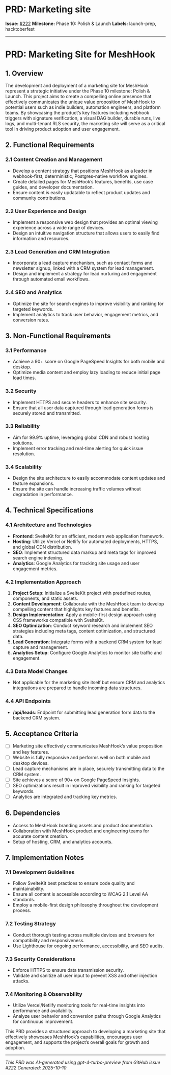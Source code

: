 # PRD: Marketing site

**Issue:** [#222](https://github.com/profullstack/meshhook/issues/222)
**Milestone:** Phase 10: Polish & Launch
**Labels:** launch-prep, hacktoberfest

---

# PRD: Marketing Site for MeshHook

## 1. Overview

The development and deployment of a marketing site for MeshHook represent a strategic initiative under the Phase 10 milestone: Polish & Launch. This project aims to create a compelling online presence that effectively communicates the unique value proposition of MeshHook to potential users such as indie builders, automation engineers, and platform teams. By showcasing the product’s key features including webhook triggers with signature verification, a visual DAG builder, durable runs, live logs, and multi-tenant RLS security, the marketing site will serve as a critical tool in driving product adoption and user engagement.

## 2. Functional Requirements

### 2.1 Content Creation and Management
- Develop a content strategy that positions MeshHook as a leader in webhook-first, deterministic, Postgres-native workflow engines.
- Create detailed pages for MeshHook’s features, benefits, use case guides, and developer documentation.
- Ensure content is easily updatable to reflect product updates and community contributions.

### 2.2 User Experience and Design
- Implement a responsive web design that provides an optimal viewing experience across a wide range of devices.
- Design an intuitive navigation structure that allows users to easily find information and resources.

### 2.3 Lead Generation and CRM Integration
- Incorporate a lead capture mechanism, such as contact forms and newsletter signup, linked with a CRM system for lead management.
- Design and implement a strategy for lead nurturing and engagement through automated email workflows.

### 2.4 SEO and Analytics
- Optimize the site for search engines to improve visibility and ranking for targeted keywords.
- Implement analytics to track user behavior, engagement metrics, and conversion rates.

## 3. Non-Functional Requirements

### 3.1 Performance
- Achieve a 90+ score on Google PageSpeed Insights for both mobile and desktop.
- Optimize media content and employ lazy loading to reduce initial page load times.

### 3.2 Security
- Implement HTTPS and secure headers to enhance site security.
- Ensure that all user data captured through lead generation forms is securely stored and transmitted.

### 3.3 Reliability
- Aim for 99.9% uptime, leveraging global CDN and robust hosting solutions.
- Implement error tracking and real-time alerting for quick issue resolution.

### 3.4 Scalability
- Design the site architecture to easily accommodate content updates and feature expansions.
- Ensure the site can handle increasing traffic volumes without degradation in performance.

## 4. Technical Specifications

### 4.1 Architecture and Technologies
- **Frontend**: SvelteKit for an efficient, modern web application framework.
- **Hosting**: Utilize Vercel or Netlify for automated deployments, HTTPS, and global CDN distribution.
- **SEO**: Implement structured data markup and meta tags for improved search engine indexing.
- **Analytics**: Google Analytics for tracking site usage and user engagement metrics.

### 4.2 Implementation Approach
1. **Project Setup**: Initialize a SvelteKit project with predefined routes, components, and static assets.
2. **Content Development**: Collaborate with the MeshHook team to develop compelling content that highlights key features and benefits.
3. **Design Implementation**: Apply a mobile-first design approach using CSS frameworks compatible with SvelteKit.
4. **SEO Optimization**: Conduct keyword research and implement SEO strategies including meta tags, content optimization, and structured data.
5. **Lead Generation**: Integrate forms with a backend CRM system for lead capture and management.
6. **Analytics Setup**: Configure Google Analytics to monitor site traffic and engagement.

### 4.3 Data Model Changes
- Not applicable for the marketing site itself but ensure CRM and analytics integrations are prepared to handle incoming data structures.

### 4.4 API Endpoints
- **/api/leads**: Endpoint for submitting lead generation form data to the backend CRM system.

## 5. Acceptance Criteria
- [ ] Marketing site effectively communicates MeshHook’s value proposition and key features.
- [ ] Website is fully responsive and performs well on both mobile and desktop devices.
- [ ] Lead capture mechanisms are in place, securely transmitting data to the CRM system.
- [ ] Site achieves a score of 90+ on Google PageSpeed Insights.
- [ ] SEO optimizations result in improved visibility and ranking for targeted keywords.
- [ ] Analytics are integrated and tracking key metrics.

## 6. Dependencies
- Access to MeshHook branding assets and product documentation.
- Collaboration with MeshHook product and engineering teams for accurate content creation.
- Setup of hosting, CRM, and analytics accounts.

## 7. Implementation Notes

### 7.1 Development Guidelines
- Follow SvelteKit best practices to ensure code quality and maintainability.
- Ensure all content is accessible according to WCAG 2.1 Level AA standards.
- Employ a mobile-first design philosophy throughout the development process.

### 7.2 Testing Strategy
- Conduct thorough testing across multiple devices and browsers for compatibility and responsiveness.
- Use Lighthouse for ongoing performance, accessibility, and SEO audits.

### 7.3 Security Considerations
- Enforce HTTPS to ensure data transmission security.
- Validate and sanitize all user input to prevent XSS and other injection attacks.

### 7.4 Monitoring & Observability
- Utilize Vercel/Netlify monitoring tools for real-time insights into performance and availability.
- Analyze user behavior and conversion paths through Google Analytics for continuous improvement.

This PRD provides a structured approach to developing a marketing site that effectively showcases MeshHook’s capabilities, encourages user engagement, and supports the project’s overall goals for growth and adoption.

---

*This PRD was AI-generated using gpt-4-turbo-preview from GitHub issue #222*
*Generated: 2025-10-10*
